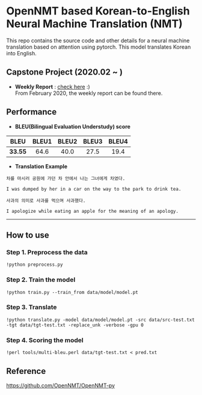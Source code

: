 # OpenNMT based Korean-to-English Neural Machine Translation (NMT)
This repo contains the source code and other details for a neural machine translation based on attention using pytorch. This model translates Korean into English.   

## Capstone Project (2020.02 ~ )
* **Weekly Report** : [check here](https://github.com/SoYoungCho/Korean-English-NMT/wiki/Weekly-Report-%231) :)  
From February 2020, the weekly report can be found there.

## Performance

* **BLEU(Bilingual Evaluation Understudy) score** 

| BLEU | BLEU1 | BLEU2 | BLEU3 | BLEU4 | 
|---|:---:|:---:|:---:|:---:|
| **33.55** | 64.6 | 40.0 | 27.5 | 19.4 | 

* **Translation Example** 
```
차를 마시러 공원에 가던 차 안에서 나는 그녀에게 차였다.
```
```
I was dumped by her in a car on the way to the park to drink tea.
```
```
사과의 의미로 사과를 먹으며 사과했다.
```
```
I apologize while eating an apple for the meaning of an apology.
```
---
## How to use

### Step 1. Preprocess the data
```
!python preprocess.py
```

### Step 2. Train the model
```
!python train.py --train_from data/model/model.pt
```

### Step 3. Translate
```
!python translate.py -model data/model/model.pt -src data/src-test.txt -tgt data/tgt-test.txt -replace_unk -verbose -gpu 0
```

### Step 4. Scoring the model
```
!perl tools/multi-bleu.perl data/tgt-test.txt < pred.txt
```

## Reference
https://github.com/OpenNMT/OpenNMT-py
